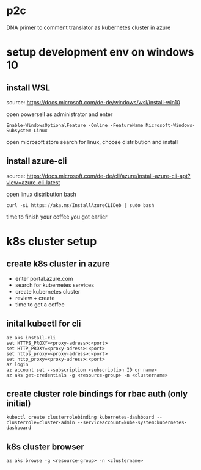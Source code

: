 # p2c

DNA primer to comment translator as kubernetes cluster in azure

# setup development env on windows 10

## install WSL

source: https://docs.microsoft.com/de-de/windows/wsl/install-win10

open powersell as administrator and enter
```
Enable-WindowsOptionalFeature -Online -FeatureName Microsoft-Windows-Subsystem-Linux
```

open microsoft store
search for linux, choose distribution and install

## install azure-cli

source: https://docs.microsoft.com/de-de/cli/azure/install-azure-cli-apt?view=azure-cli-latest

open linux distribution bash

```
curl -sL https://aka.ms/InstallAzureCLIDeb | sudo bash
```

time to finish your coffee you got earlier

# k8s cluster setup

## create k8s cluster in azure

* enter portal.azure.com
* search for kubernetes services
* create kubernetes cluster
* review + create
* time to get a coffee

## inital kubectl for cli

```
az aks install-cli
set HTTPS_PROXY=<proxy-adress>:<port>
set HTTP_PROXY=<proxy-adress>:<port>
set https_proxy=<proxy-adress>:<port>
set http_proxy=<proxy-adress>:<port>
az login
az account set --subscription <subscription ID or name>
az aks get-credentials -g <resource-group> -n <clustername>
```

## create cluster role bindings for rbac auth (only initial)

```
kubectl create clusterrolebinding kubernetes-dashboard --clusterrole=cluster-admin --serviceaccount=kube-system:kubernetes-dashboard
```

## k8s cluster browser

```
az aks browse -g <resource-group> -n <clustername>
```




